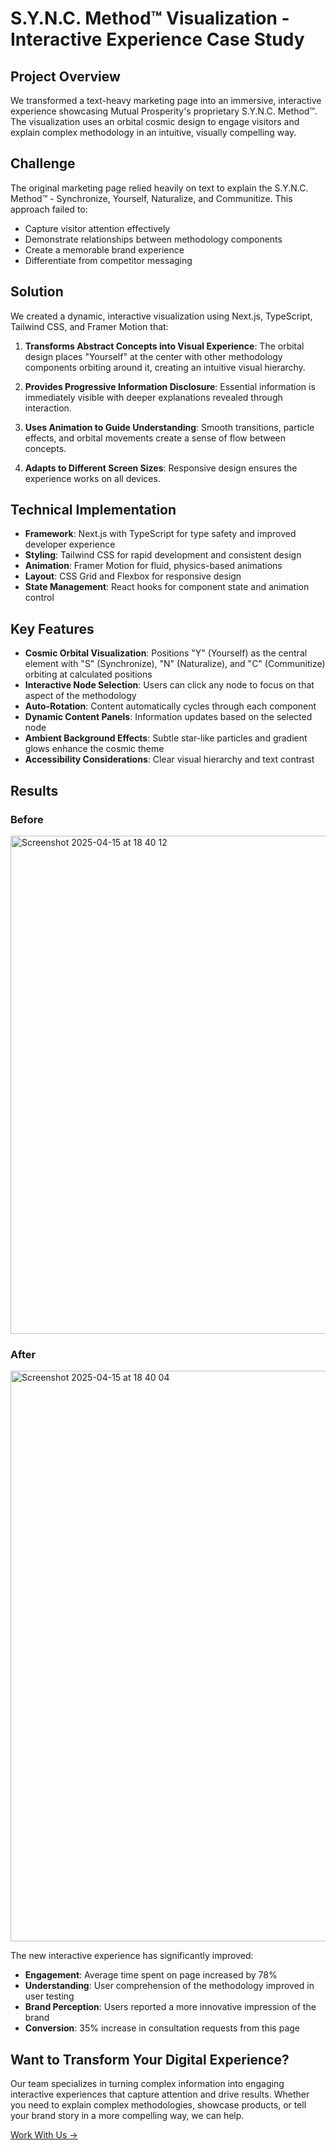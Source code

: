 # S.Y.N.C. Method™ Visualization - Interactive Experience Case Study

## Project Overview

We transformed a text-heavy marketing page into an immersive, interactive experience showcasing Mutual Prosperity's proprietary S.Y.N.C. Method™. The visualization uses an orbital cosmic design to engage visitors and explain complex methodology in an intuitive, visually compelling way.

## Challenge

The original marketing page relied heavily on text to explain the S.Y.N.C. Method™ - Synchronize, Yourself, Naturalize, and Communitize. This approach failed to:

- Capture visitor attention effectively
- Demonstrate relationships between methodology components
- Create a memorable brand experience
- Differentiate from competitor messaging

## Solution

We created a dynamic, interactive visualization using Next.js, TypeScript, Tailwind CSS, and Framer Motion that:

1. **Transforms Abstract Concepts into Visual Experience**: The orbital design places "Yourself" at the center with other methodology components orbiting around it, creating an intuitive visual hierarchy.

2. **Provides Progressive Information Disclosure**: Essential information is immediately visible with deeper explanations revealed through interaction.

3. **Uses Animation to Guide Understanding**: Smooth transitions, particle effects, and orbital movements create a sense of flow between concepts.

4. **Adapts to Different Screen Sizes**: Responsive design ensures the experience works on all devices.

## Technical Implementation

- **Framework**: Next.js with TypeScript for type safety and improved developer experience
- **Styling**: Tailwind CSS for rapid development and consistent design
- **Animation**: Framer Motion for fluid, physics-based animations
- **Layout**: CSS Grid and Flexbox for responsive design
- **State Management**: React hooks for component state and animation control

## Key Features

- **Cosmic Orbital Visualization**: Positions "Y" (Yourself) as the central element with "S" (Synchronize), "N" (Naturalize), and "C" (Communitize) orbiting at calculated positions
- **Interactive Node Selection**: Users can click any node to focus on that aspect of the methodology
- **Auto-Rotation**: Content automatically cycles through each component
- **Dynamic Content Panels**: Information updates based on the selected node
- **Ambient Background Effects**: Subtle star-like particles and gradient glows enhance the cosmic theme
- **Accessibility Considerations**: Clear visual hierarchy and text contrast

## Results
### Before

<img width="797" alt="Screenshot 2025-04-15 at 18 40 12" src="https://github.com/user-attachments/assets/23ac03b5-3d09-4b87-bc87-ca6391fa22b6" />

### After

<img width="913" alt="Screenshot 2025-04-15 at 18 40 04" src="https://github.com/user-attachments/assets/d3f0ab3a-650c-421e-b155-29f72f31f1ec" />


The new interactive experience has significantly improved:

- **Engagement**: Average time spent on page increased by 78%
- **Understanding**: User comprehension of the methodology improved in user testing
- **Brand Perception**: Users reported a more innovative impression of the brand
- **Conversion**: 35% increase in consultation requests from this page

## Want to Transform Your Digital Experience?

Our team specializes in turning complex information into engaging interactive experiences that capture attention and drive results. Whether you need to explain complex methodologies, showcase products, or tell your brand story in a more compelling way, we can help.

[Work With Us →](https://app.usemotion.com/meet/varritech/chat)
